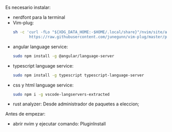 Es necesario instalar:

- nerdfont para la terminal
- Vim-plug:
	```bash
	sh -c 'curl -fLo "${XDG_DATA_HOME:-$HOME/.local/share}"/nvim/site/autoload/plug.vim --create-dirs \
	       https://raw.githubusercontent.com/junegunn/vim-plug/master/plug.vim'
	```
- angular language service:
	```bash
	sudo npm install -g @angular/language-server
	```
- typescript language service:
	```bash
	sudo npm install -g typescript typescript-language-server
	```
- css y html language service:
	```bash
	sudo npm i -g vscode-langservers-extracted
	```
- rust analyzer: Desde administrador de paquetes a eleccion;

Antes de empezar:

- abrir nvim y ejecutar comando:
	PluginInstall
